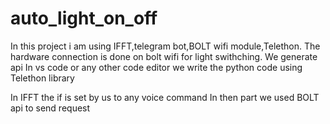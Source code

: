 # auto_light_on_off
In this project i am using IFFT,telegram bot,BOLT wifi module,Telethon.
The hardware connection is done on bolt wifi for light swithching.
We generate api 
In vs code or any other code editor we write the python code using Telethon library

In IFFT the if is set by us to any voice command
In then part we used BOLT api to send request 
